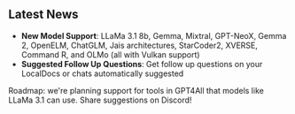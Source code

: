 ## Latest News

* **New Model Support**: LLaMa 3.1 8b, Gemma, Mixtral, GPT-NeoX, Gemma 2, OpenELM, ChatGLM, Jais architectures, StarCoder2, XVERSE, Command R, and OLMo (all with Vulkan support)
* **Suggested Follow Up Questions**: Get follow up questions on your LocalDocs or chats automatically suggested

Roadmap: we're planning support for tools in GPT4All that models like LLaMa 3.1 can use. Share suggestions on Discord!
